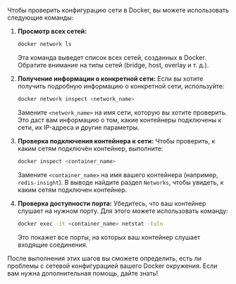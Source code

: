 Чтобы проверить конфигурацию сети в Docker, вы можете использовать следующие команды:

1. **Просмотр всех сетей:**
    
    ```bash
    docker network ls
    ```
    
    Эта команда выведет список всех сетей, созданных в Docker. Обратите внимание на типы сетей (bridge, host, overlay и т. д.).
    
2. **Получение информации о конкретной сети:** Если вы хотите получить подробную информацию о конкретной сети, используйте:
    
    ```bash
    docker network inspect <network_name>
    ```
    
    Замените `<network_name>` на имя сети, которую вы хотите проверить. Это даст вам информацию о том, какие контейнеры подключены к сети, их IP-адреса и другие параметры.
    
3. **Проверка подключения контейнера к сети:** Чтобы проверить, к каким сетям подключён контейнер, выполните:
    
    ```bash
    docker inspect <container_name>
    ```
    
    Замените `<container_name>` на имя вашего контейнера (например, `redis-insight`). В выводе найдите раздел `Networks`, чтобы увидеть, к каким сетям подключен контейнер.
    
4. **Проверка доступности порта:** Убедитесь, что ваш контейнер слушает на нужном порту. Для этого можете использовать команду:
    
    ```bash
    docker exec -it <container_name> netstat -tuln
    ```
    
    Это покажет все порты, на которых ваш контейнер слушает входящие соединения.
    

После выполнения этих шагов вы сможете определить, есть ли проблемы с сетевой конфигурацией вашего Docker окружения. Если вам нужна дополнительная помощь, дайте знать!